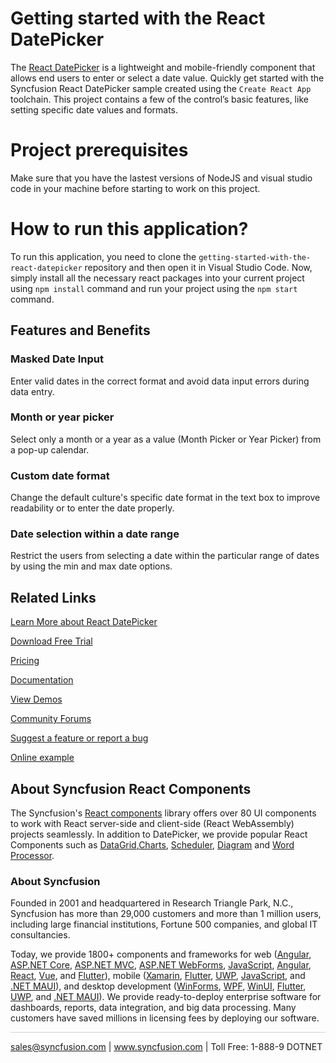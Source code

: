 # Getting started with the React DatePicker

The [React DatePicker](https://www.syncfusion.com/react-components/react-datepicker?utm_source=github&utm_medium=listing&utm_campaign=react-datepicker-github-samples) is a lightweight and mobile-friendly component that allows end users to enter or select a date value. Quickly get started with the Syncfusion React DatePicker sample created using the `Create React App` toolchain. This project contains a few of the control’s basic features, like setting specific date values and formats.

# Project prerequisites
Make sure that you have the lastest versions of NodeJS and visual studio code in your machine before starting to work on this project.

# How to run this application?
To run this application, you need to clone the `getting-started-with-the-react-datepicker` repository and then open it in Visual Studio Code. Now, simply install all the necessary react packages into your current project using `npm install` command and run your project using the `npm start` command.

## Features and Benefits

### Masked Date Input

Enter valid dates in the correct format and avoid data input errors during data entry.

### Month or year picker

Select only a month or a year as a value (Month Picker or Year Picker) from a pop-up calendar.

### Custom date format

Change the default culture's specific date format in the text box to improve readability or to enter the date properly.

### Date selection within a date range

Restrict the users from selecting a date within the particular range of dates by using the min and max date options.

## Related Links

[Learn More about React DatePicker](https://www.syncfusion.com/react-components/react-datepicker?utm_source=github&utm_medium=listing&utm_campaign=react-datepicker-github-samples)

[Download Free Trial](https://www.syncfusion.com/downloads/react?utm_source=github&utm_medium=listing&utm_campaign=react-datepicker-github-samples)

[Pricing](https://www.syncfusion.com/sales/teamlicense?utm_source=github&utm_medium=listing&utm_campaign=react-datepicker-github-samples)

[Documentation](https://react.syncfusion.com/documentation/datepicker/getting-started?utm_source=github&utm_medium=listing&utm_campaign=react-datepicker-github-samples)

[View Demos](https://github.com/SyncfusionExamples/getting-started-with-the-react-datepicker?utm_source=github&utm_medium=listing&utm_campaign=react-datepicker-github-samples)

[Community Forums](https://www.syncfusion.com/forums/react-js2?utm_source=github&utm_medium=listing&utm_campaign=react-datepicker-github-samples)

[Suggest a feature or report a bug](https://www.syncfusion.com/feedback/react?utm_source=github&utm_medium=listing&utm_campaign=react-datepicker-github-samples)

[Online example](https://ej2.syncfusion.com/react/demos/#/bootstrap5/datepicker/default?utm_source=github&utm_medium=listing&utm_campaign=react-datepicker-github-samples)

## About Syncfusion React Components

The Syncfusion's [React components](https://www.syncfusion.com/react-components?utm_source=github&utm_medium=listing&utm_campaign=react-datepicker-github-samples) library offers over 80 UI components to work with React server-side and client-side (React WebAssembly) projects seamlessly. In addition to DatePicker, we provide popular React Components such as [DataGrid](https://www.syncfusion.com/react-components/react-grid?utm_source=github&utm_medium=listing&utm_campaign=react-datepicker-github-samples),[Charts](https://www.syncfusion.com/react-components/react-charts?utm_source=github&utm_medium=listing&utm_campaign=react-datepicker-github-samples), [Scheduler](https://www.syncfusion.com/react-components/react-scheduler?utm_source=github&utm_medium=listing&utm_campaign=react-datepicker-github-samples), [Diagram](https://www.syncfusion.com/react-components/react-diagram?utm_source=github&utm_medium=listing&utm_campaign=react-datepicker-github-samples) and [Word Processor](https://www.syncfusion.com/react-components/react-word-processor?utm_source=github&utm_medium=listing&utm_campaign=react-datepicker-github-samples).

### About Syncfusion

Founded in 2001 and headquartered in Research Triangle Park, N.C., Syncfusion has more than 29,000 customers and more than 1 million users, including large financial institutions, Fortune 500 companies, and global IT consultancies.

Today, we provide 1800+ components and frameworks for web ([Angular](https://www.syncfusion.com/angular-components?utm_source=github&utm_medium=listing&utm_campaign=react-datepicker-github-samples), [ASP.NET Core](https://www.syncfusion.com/aspnet-core-ui-controls?utm_source=github&utm_medium=listing&utm_campaign=react-datepicker-github-samples), [ASP.NET MVC](https://www.syncfusion.com/aspnet-mvc-ui-controls?utm_source=github&utm_medium=listing&utm_campaign=react-datepicker-github-samples), [ASP.NET WebForms](https://www.syncfusion.com/jquery/aspnet-webforms-ui-controls?utm_source=github&utm_medium=listing&utm_campaign=react-datepicker-github-samples), [JavaScript](https://www.syncfusion.com/javascript-ui-controls?utm_source=github&utm_medium=listing&utm_campaign=react-datepicker-github-samples), [Angular](https://www.syncfusion.com/angular-components?utm_source=github&utm_medium=listing&utm_campaign=react-datepicker-github-samples), [React](https://www.syncfusion.com/react-components?utm_source=github&utm_medium=listing&utm_campaign=react-datepicker-github-samples), [Vue](https://www.syncfusion.com/vue-components?utm_source=github&utm_medium=listing&utm_campaign=react-datepicker-github-samples), and [Flutter](https://www.syncfusion.com/flutter-widgets?utm_source=github&utm_medium=listing&utm_campaign=react-datepicker-github-samples)), mobile ([Xamarin](https://www.syncfusion.com/xamarin-ui-controls?utm_source=github&utm_medium=listing&utm_campaign=react-datepicker-github-samples), [Flutter](https://www.syncfusion.com/flutter-widgets?utm_source=github&utm_medium=listing&utm_campaign=react-datepicker-github-samples), [UWP](https://www.syncfusion.com/uwp-ui-controls?utm_source=github&utm_medium=listing&utm_campaign=react-datepicker-github-samples), [JavaScript](https://www.syncfusion.com/javascript-ui-controls?utm_source=github&utm_medium=listing&utm_campaign=react-datepicker-github-samples), and [.NET MAUI](https://www.syncfusion.com/maui-controls?utm_source=github&utm_medium=listing&utm_campaign=react-datepicker-github-samples)), and desktop development ([WinForms](https://www.syncfusion.com/winforms-ui-controls?utm_source=github&utm_medium=listing&utm_campaign=react-datepicker-github-samples), [WPF](https://www.syncfusion.com/wpf-controls?utm_source=github&utm_medium=listing&utm_campaign=react-datepicker-github-samples), [WinUI](https://www.syncfusion.com/winui-controls?utm_source=github&utm_medium=listing&utm_campaign=react-datepicker-github-samples), [Flutter](https://www.syncfusion.com/flutter-widgets?utm_source=github&utm_medium=listing&utm_campaign=react-datepicker-github-samples), [UWP](https://www.syncfusion.com/uwp-ui-controls?utm_source=github&utm_medium=listing&utm_campaign=react-datepicker-github-samples), and [.NET MAUI](https://www.syncfusion.com/maui-controls?utm_source=github&utm_medium=listing&utm_campaign=react-datepicker-github-samples)). We provide ready-to-deploy enterprise software for dashboards, reports, data integration, and big data processing. Many customers have saved millions in licensing fees by deploying our software.

<hr style="height:0.3px;border:none;color:lightgrey;background-color:lightgrey;" />

<p align="center">

<a href="mailto:sales@syncfusion.com?Subject=Syncfusion React DatePicker - GitHub" target="_top">sales@syncfusion.com</a> | <a href="https://www.syncfusion.com?utm_source=github&utm_medium=listing&utm_campaign=react-datepicker-github-samples">www.syncfusion.com</a> | Toll Free: 1-888-9 DOTNET <br>